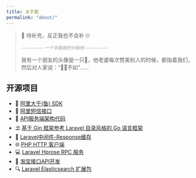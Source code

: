 ```yaml
---
title: 关于我
permalink: "about/"
---
```


> 🍭 待补充，反正我也不会补 🙄
> 
> <small style="color: #999;">----------- _一个华丽丽的分割线_ -----------</small>
> 
> 我有一个朋友的头像是一只🐶，他老婆每次赞美别人的时候，都指着我们，然后对人家说：“🐷🐶不如”……

## 开源项目

- 🐡 [阿里大于(鱼) SDK](https://github.com/flc1125/alidayu)
- 🐶 [阿里短信接口](https://github.com/flc1125/dysms)
- 🍨 [API服务端架构代码](https://github.com/flc1125/ApiServer)
- ⛱ [基于 Gin 框架参考 Laravel 目录风格的 Go 语言框架](https://github.com/flc1125/largin)
- 🔗 [Laravel中间件-Response缓存](https://github.com/flc1125/laravel-middleware-cache-response)
- 🌐 [PHP HTTP 客户端](https://github.com/flc1125/http)
- 💻 [Laravel Hprose RPC 服务](https://github.com/flc1125/laravel-hprose)
- 🛒 [淘宝接口API开发](https://github.com/flc1125/taobao-open-api)
- 🔍 [Laravel Elasticsearch 扩展包](https://github.com/flc1125/laravel-elasticsearch)